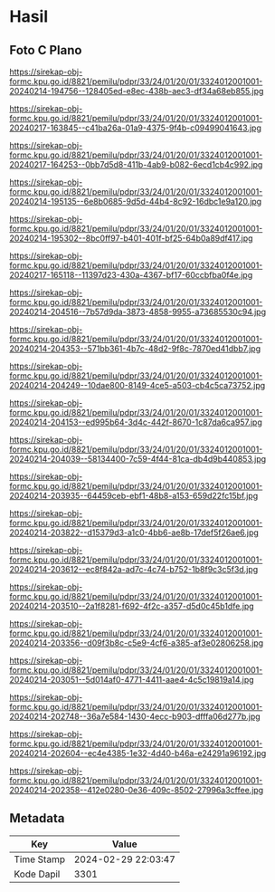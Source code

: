 # Hasil

## Foto C Plano

https://sirekap-obj-formc.kpu.go.id/8821/pemilu/pdpr/33/24/01/20/01/3324012001001-20240214-194756--128405ed-e8ec-438b-aec3-df34a68eb855.jpg

https://sirekap-obj-formc.kpu.go.id/8821/pemilu/pdpr/33/24/01/20/01/3324012001001-20240217-163845--c41ba26a-01a9-4375-9f4b-c09499041643.jpg

https://sirekap-obj-formc.kpu.go.id/8821/pemilu/pdpr/33/24/01/20/01/3324012001001-20240217-164253--0bb7d5d8-411b-4ab9-b082-6ecd1cb4c992.jpg

https://sirekap-obj-formc.kpu.go.id/8821/pemilu/pdpr/33/24/01/20/01/3324012001001-20240214-195135--6e8b0685-9d5d-44b4-8c92-16dbc1e9a120.jpg

https://sirekap-obj-formc.kpu.go.id/8821/pemilu/pdpr/33/24/01/20/01/3324012001001-20240214-195302--8bc0ff97-b401-401f-bf25-64b0a89df417.jpg

https://sirekap-obj-formc.kpu.go.id/8821/pemilu/pdpr/33/24/01/20/01/3324012001001-20240217-165118--11397d23-430a-4367-bf17-60ccbfba0f4e.jpg

https://sirekap-obj-formc.kpu.go.id/8821/pemilu/pdpr/33/24/01/20/01/3324012001001-20240214-204516--7b57d9da-3873-4858-9955-a73685530c94.jpg

https://sirekap-obj-formc.kpu.go.id/8821/pemilu/pdpr/33/24/01/20/01/3324012001001-20240214-204353--571bb361-4b7c-48d2-9f8c-7870ed41dbb7.jpg

https://sirekap-obj-formc.kpu.go.id/8821/pemilu/pdpr/33/24/01/20/01/3324012001001-20240214-204249--10dae800-8149-4ce5-a503-cb4c5ca73752.jpg

https://sirekap-obj-formc.kpu.go.id/8821/pemilu/pdpr/33/24/01/20/01/3324012001001-20240214-204153--ed995b64-3d4c-442f-8670-1c87da6ca957.jpg

https://sirekap-obj-formc.kpu.go.id/8821/pemilu/pdpr/33/24/01/20/01/3324012001001-20240214-204039--58134400-7c59-4f44-81ca-db4d9b440853.jpg

https://sirekap-obj-formc.kpu.go.id/8821/pemilu/pdpr/33/24/01/20/01/3324012001001-20240214-203935--64459ceb-ebf1-48b8-a153-659d22fc15bf.jpg

https://sirekap-obj-formc.kpu.go.id/8821/pemilu/pdpr/33/24/01/20/01/3324012001001-20240214-203822--d15379d3-a1c0-4bb6-ae8b-17def5f26ae6.jpg

https://sirekap-obj-formc.kpu.go.id/8821/pemilu/pdpr/33/24/01/20/01/3324012001001-20240214-203612--ec8f842a-ad7c-4c74-b752-1b8f9c3c5f3d.jpg

https://sirekap-obj-formc.kpu.go.id/8821/pemilu/pdpr/33/24/01/20/01/3324012001001-20240214-203510--2a1f8281-f692-4f2c-a357-d5d0c45b1dfe.jpg

https://sirekap-obj-formc.kpu.go.id/8821/pemilu/pdpr/33/24/01/20/01/3324012001001-20240214-203356--d09f3b8c-c5e9-4cf6-a385-af3e02806258.jpg

https://sirekap-obj-formc.kpu.go.id/8821/pemilu/pdpr/33/24/01/20/01/3324012001001-20240214-203051--5d014af0-4771-4411-aae4-4c5c19819a14.jpg

https://sirekap-obj-formc.kpu.go.id/8821/pemilu/pdpr/33/24/01/20/01/3324012001001-20240214-202748--36a7e584-1430-4ecc-b903-dfffa06d277b.jpg

https://sirekap-obj-formc.kpu.go.id/8821/pemilu/pdpr/33/24/01/20/01/3324012001001-20240214-202604--ec4e4385-1e32-4d40-b46a-e24291a96192.jpg

https://sirekap-obj-formc.kpu.go.id/8821/pemilu/pdpr/33/24/01/20/01/3324012001001-20240214-202358--412e0280-0e36-409c-8502-27996a3cffee.jpg


## Metadata

| Key        | Value               |
| ---------- | ------------------- |
| Time Stamp | 2024-02-29 22:03:47 |
| Kode Dapil | 3301                |



